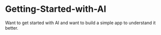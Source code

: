 # Getting-Started-with-AI
Want to get started with AI and want to build a simple app to understand it better.
